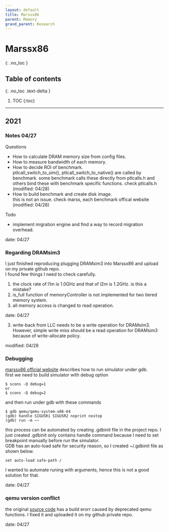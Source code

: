 ```yaml
---
layout: default
title: Marssx86
parent: Memory
grand_parent: Research
---
```


# Marssx86
{: .no_toc }

## Table of contents
{: .no_toc .text-delta }

1. TOC
{:toc}

---

## 2021

### Notes 04/27

Questions
- How to calculate DRAM memory size from config files.
- How to measure bandwidth of each memory.
- How to decide ROI of benchmark.<br>
ptlcall_switch_to_sim(), ptlcall_switch_to_native() are called by benchmark.
some benchmark calls these directly from ptlcalls.h and others bind these with benchmark specific functions.
check ptlcalls.h (modified: 04/28)
- How to build benchmark and create disk image.<br>
 this is not an issue. check marss, each benchmark offical website (modified: 04/28)

Todo
- implement migration engine and find a way to record migration overhead.

date: 04/27

### Regarding DRAMsim3

I just finished reproducing plugging DRAMsim3 into Marssx86 and upload on my private github repo.<br>
I found few things I need to check carefully.<br>
1. the clock rate of l1m is 1.0GHz and that of l2m is 1.2GHz. is this a mistake?
2. is_full function of memoryController is not implemented for two tiered memory system.
3. all memory access is changed to read operation.

date: 04/27

3. write-back from LLC needs to be a write operation for DRAMsim3.
However, simple write miss should be a read operation for DRAMsim3 because of write-allocate policy.

modified: 04/28


### Debugging

[marssx86 official website](http://marss86.org/~marss86/index.php/Getting_Started) describes how to run simulator under gdb.<br>
first we need to build simulator with debug option

```
$ scons -Q debug=1
or
$ scons -Q debug=2
```

and then run under gdb with these commands

```
$ gdb qemu/qemu-system-x86-64
(gdb) handle SIGUSR1 SIGUSR2 noprint nostop
(gdb) run -m ~~
```

this process can be automated by creating .gdbinit file in the project repo.
I just created .gdbinit only contains handle command because I need to set breakpoint manually
before run the simulator.<br>
GDB has an auto-load safe for security reason, so I created ~/.gdbinit file as shown below.

```
set auto-load safe-path /
```

I wanted to automate runing with arguments, hence this is not a good solution for that.

date: 04/27

### qemu version conflict

the original [source code](https://github.com/donggyukim/Marssx86) has a build erorr caused by deprecated qemu functions.
I fixed it and uploaded it on my github private repo.

date: 04/27
